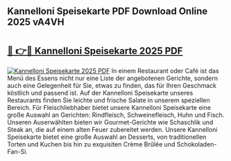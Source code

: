 ## Kannelloni Speisekarte PDF Download Online 2025 vA4VH

# <h2><a href="http://gcaoafc.nevu.top/?p=Kannelloni+Speisekarte">🔗 👉🔴 Kannelloni Speisekarte 2025 PDF</a></h2>

[![Kannelloni Speisekarte 2025 PDF](https://i.imgur.com/dBaPXMq.png)](http://gcaoafc.nevu.top/?p=Kannelloni+Speisekarte)
In einem Restaurant oder Café ist das Menü des Essens nicht nur eine Liste der angebotenen Gerichte, sondern auch eine Gelegenheit für Sie, etwas zu finden, das für Ihren Geschmack köstlich und passend ist. Auf der Kannelloni Speisekarte unseres Restaurants finden Sie leichte und frische Salate in unserem speziellen Bereich. Für Fleischliebhaber bietet unsere Kannelloni Speisekarte eine große Auswahl an Gerichten: Rindfleisch, Schweinefleisch, Huhn und Fisch. Unseren Auserwählten bieten wir Gourmet-Gerichte wie Schaschlik und Steak an, die auf einem alten Feuer zubereitet werden. Unsere Kannelloni Speisekarte bietet eine große Auswahl an Desserts, von traditionellen Torten und Kuchen bis hin zu exquisiten Crème Brûlée und Schokoladen-Fan-Si.
